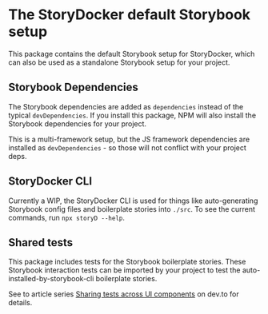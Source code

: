 # The StoryDocker default Storybook setup

This package contains the default Storybook setup for StoryDocker, which can also be used as a standalone Storybook setup for your project.

## Storybook Dependencies

The Storybook dependencies are added as `dependencies` instead of the typical `devDependencies`. If you install this package, NPM will also install the Storybook dependencies for your project. 

This is a multi-framework setup, but the JS framework dependencies are installed as `devDependencies` - so those will not conflict with your project deps. 

## StoryDocker CLI

Currently a WIP, the StoryDocker CLI is used for things like auto-generating Storybook config files and boilerplate stories into `./src`. To see the current commands, run `npx storyD --help`.

## Shared tests

This package includes tests for the Storybook boilerplate stories. These Storybook interaction tests can be imported by your project to test the auto-installed-by-storybook-cli boilerplate stories.

See to article series [Sharing tests across UI components](https://dev.to/scottnath/series/22727) on dev.to for details.